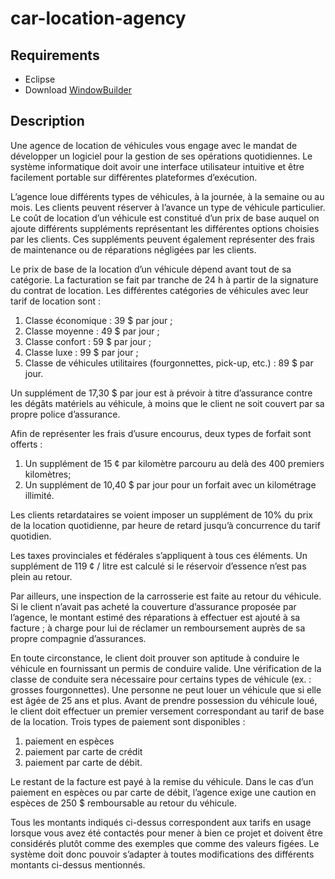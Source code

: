 # car-location-agency

## Requirements
* Eclipse
* Download [WindowBuilder](https://www.eclipse.org/windowbuilder/download.php)
## Description
Une agence de location de véhicules vous engage avec le mandat de développer un logiciel pour la gestion de ses opérations quotidiennes. Le système informatique doit avoir une interface utilisateur intuitive et être facilement portable sur différentes plateformes d’exécution.

L’agence loue différents types de véhicules, à la journée, à la semaine ou au mois. Les clients peuvent réserver à l’avance un type de véhicule particulier. Le coût de location d’un véhicule est constitué d’un prix de base auquel on ajoute différents suppléments représentant les différentes options choisies par les clients. Ces suppléments peuvent également représenter des frais de maintenance ou de réparations négligées par les clients.

Le prix de base de la location d’un véhicule dépend avant tout de sa catégorie. La facturation se fait par tranche de 24 h à partir de la signature du contrat de location. Les différentes catégories de véhicules avec leur tarif de location sont :

1. Classe économique : 39 $ par jour ; 
2. Classe moyenne : 49 $ par jour ;
3. Classe confort : 59 $ par jour ; 
4. Classe luxe : 99 $ par jour ; 
5. Classe de véhicules utilitaires (fourgonnettes, pick-up, etc.) : 89 $ par jour.

Un supplément de 17,30 $ par jour est à prévoir à titre d’assurance contre les dégâts matériels au véhicule, à moins que le client ne soit couvert par sa propre police d’assurance.

Afin de représenter les frais d’usure encourus, deux types de forfait sont offerts :

1. Un supplément de 15 ¢ par kilomètre parcouru au delà des 400 premiers kilomètres;
2. Un supplément de 10,40 $ par jour pour un forfait avec un kilométrage illimité.

Les clients retardataires se voient imposer un supplément de 10% du prix de la location quotidienne, par heure de retard jusqu’à concurrence du tarif quotidien.

Les taxes provinciales et fédérales s’appliquent à tous ces éléments.
Un supplément de 119 ¢ / litre est calculé si le réservoir d’essence n’est pas plein au retour.

Par ailleurs, une inspection de la carrosserie est faite au retour du véhicule. Si le client n’avait pas acheté la couverture d’assurance proposée par l’agence, le montant estimé des réparations à effectuer est ajouté à sa facture ; à charge pour lui de réclamer un remboursement auprès de sa propre compagnie d’assurances.

En toute circonstance, le client doit prouver son aptitude à conduire le véhicule en fournissant un permis de conduire valide. Une vérification de la classe de conduite sera nécessaire pour certains types de véhicule (ex. : grosses fourgonnettes). Une personne ne peut louer un véhicule que si elle est âgée de 25 ans et plus.
Avant de prendre possession du véhicule loué, le client doit effectuer un premier versement correspondant au tarif de base de la location. Trois types de paiement sont disponibles : 

1. paiement en espèces
2. paiement par carte de crédit
3. paiement par carte de débit.

Le restant de la facture est payé à la remise du véhicule. Dans le cas d’un paiement en espèces ou par carte de débit, l’agence exige une caution en espèces de 250 $ remboursable au retour du véhicule.

Tous les montants indiqués ci-dessus correspondent aux tarifs en usage lorsque vous avez été contactés pour mener à bien ce projet et doivent être considérés plutôt comme des exemples que comme des valeurs figées. Le système doit donc pouvoir s’adapter à toutes modifications des différents montants ci-dessus mentionnés.

